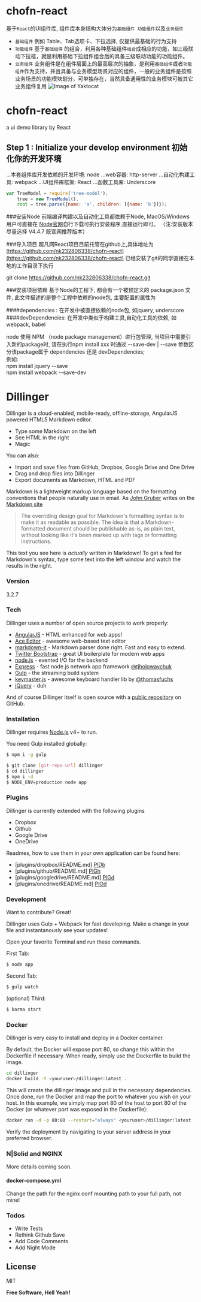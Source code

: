 # chofn-react

 基于`React`的UI组件库, 组件库本身结构大体分为`基础组件 功能组件`以及`业务组件`
 - `基础组件` 
 例如 Table、Tab选项卡、下拉选择, 仅提供最基础的行为支持
- `功能组件`
基于`基础组件` 的组合，利用各种基础组件`组合`成相应的功能，如三级联动下拉框，就是利用基础下拉组件组合后的具备三级联动功能的功能组件。
- `业务组件`
业务组件是在组件层面上的最高层次的抽象，是利用`基础组件`或者`功能组件`作为支持，并且具备与业务模型场景对应的组件，一般的业务组件是按照业务场景的功能模块划分，可单独存在，当然具备通用性的业务模块可被其它业务组件复用
![Image of Yaktocat](http://120.25.152.191:8080/img/1-%E7%BB%84%E4%BB%B6%E7%BB%93%E6%9E%84%E5%9B%BE.png)








# chofn-react
a ui demo library by React
 

## Step 1 : Initialize your develop environment 初始化你的开发环境

...本套组件库开发依赖的开发环境: node
...web容器: http-server
...自动化构建工具: webpack
...UI组件库框架: React
...函数工具库: Underscore

```js
var TreeModel = require('tree-model'),
    tree = new TreeModel(),
    root = tree.parse({name: 'a', children: [{name: 'b'}]});
```

###安装Node
前端编译构建以及自动化工具都依赖于Node, MacOS/Windows 用户可直接在 [Node官网](https://nodejs.org/zh-cn/)自行下载可执行安装程序,直接运行即可。
（注:安装版本尽量选择 V4.4.7 既官网推荐版本）

###导入项目
超凡网React项目目前托管在github上,具体地址为 [https://github.com/nk232806338/chofn-react](https://github.com/nk232806338/chofn-react)
已经安装了git的同学直接在本地的工作目录下执行 <br/> 

  git clone https://github.com/nk232806338/chofn-react.git
    
###安装项目依赖
基于Node的工程下, 都会有一个被预定义的 package.json 文件, 此文件描述的是整个工程中依赖的node包, 主要配置的属性为 <br/> 

####dependencies : 在开发中被直接依赖的node包, 如jquery, underscore
####devDependencies: 在开发中类似于构建工具,自动化工具的依赖, 如webpack, babel

node 使用 NPM （node package management）进行包管理, 当项目中需要引入新的package时, 请在执行npm install xxx 时通过 --save-dev | --save 参数区分该package属于
dependencies 还是 devDependencies;<br/>
例如:<br/>
  npm install jquery --save  <br/>
  npm install webpack --save-dev <br/>
  


# Dillinger

Dillinger is a cloud-enabled, mobile-ready, offline-storage, AngularJS powered HTML5 Markdown editor.

  - Type some Markdown on the left
  - See HTML in the right
  - Magic

You can also:
  - Import and save files from GitHub, Dropbox, Google Drive and One Drive
  - Drag and drop files into Dillinger
  - Export documents as Markdown, HTML and PDF

Markdown is a lightweight markup language based on the formatting conventions that people naturally use in email.  As [John Gruber] writes on the [Markdown site][df1]

> The overriding design goal for Markdown's
> formatting syntax is to make it as readable
> as possible. The idea is that a
> Markdown-formatted document should be
> publishable as-is, as plain text, without
> looking like it's been marked up with tags
> or formatting instructions.

This text you see here is *actually* written in Markdown! To get a feel for Markdown's syntax, type some text into the left window and watch the results in the right.

### Version
3.2.7

### Tech

Dillinger uses a number of open source projects to work properly:

* [AngularJS] - HTML enhanced for web apps!
* [Ace Editor] - awesome web-based text editor
* [markdown-it] - Markdown parser done right. Fast and easy to extend.
* [Twitter Bootstrap] - great UI boilerplate for modern web apps
* [node.js] - evented I/O for the backend
* [Express] - fast node.js network app framework [@tjholowaychuk]
* [Gulp] - the streaming build system
* [keymaster.js] - awesome keyboard handler lib by [@thomasfuchs]
* [jQuery] - duh

And of course Dillinger itself is open source with a [public repository][dill]
 on GitHub.

### Installation

Dillinger requires [Node.js](https://nodejs.org/) v4+ to run.

You need Gulp installed globally:

```sh
$ npm i -g gulp
```

```sh
$ git clone [git-repo-url] dillinger
$ cd dillinger
$ npm i -d
$ NODE_ENV=production node app
```

### Plugins

Dillinger is currently extended with the following plugins

* Dropbox
* Github
* Google Drive
* OneDrive

Readmes, how to use them in your own application can be found here:

* [plugins/dropbox/README.md] [PlDb]
* [plugins/github/README.md] [PlGh]
* [plugins/googledrive/README.md] [PlGd]
* [plugins/onedrive/README.md] [PlOd]

### Development

Want to contribute? Great!

Dillinger uses Gulp + Webpack for fast developing.
Make a change in your file and instantanously see your updates!

Open your favorite Terminal and run these commands.

First Tab:
```sh
$ node app
```

Second Tab:
```sh
$ gulp watch
```

(optional) Third:
```sh
$ karma start
```

### Docker
Dillinger is very easy to install and deploy in a Docker container.

By default, the Docker will expose port 80, so change this within the Dockerfile if necessary. When ready, simply use the Dockerfile to build the image.

```sh
cd dillinger
docker build -t <youruser>/dillinger:latest .
```
This will create the dillinger image and pull in the necessary dependencies. Once done, run the Docker and map the port to whatever you wish on your host. In this example, we simply map port 80 of the host to port 80 of the Docker (or whatever port was exposed in the Dockerfile):

```sh
docker run -d -p 80:80 --restart="always" <youruser>/dillinger:latest
```

Verify the deployment by navigating to your server address in your preferred browser.

### N|Solid and NGINX

More details coming soon.

#### docker-compose.yml

Change the path for the nginx conf mounting path to your full path, not mine!

### Todos

 - Write Tests
 - Rethink Github Save
 - Add Code Comments
 - Add Night Mode

License
----

MIT


**Free Software, Hell Yeah!**

[//]: # (These are reference links used in the body of this note and get stripped out when the markdown processor does its job. There is no need to format nicely because it shouldn't be seen. Thanks SO - http://stackoverflow.com/questions/4823468/store-comments-in-markdown-syntax)


   [dill]: <https://github.com/joemccann/dillinger>
   [git-repo-url]: <https://github.com/joemccann/dillinger.git>
   [john gruber]: <http://daringfireball.net>
   [@thomasfuchs]: <http://twitter.com/thomasfuchs>
   [df1]: <http://daringfireball.net/projects/markdown/>
   [markdown-it]: <https://github.com/markdown-it/markdown-it>
   [Ace Editor]: <http://ace.ajax.org>
   [node.js]: <http://nodejs.org>
   [Twitter Bootstrap]: <http://twitter.github.com/bootstrap/>
   [keymaster.js]: <https://github.com/madrobby/keymaster>
   [jQuery]: <http://jquery.com>
   [@tjholowaychuk]: <http://twitter.com/tjholowaychuk>
   [express]: <http://expressjs.com>
   [AngularJS]: <http://angularjs.org>
   [Gulp]: <http://gulpjs.com>

   [PlDb]: <https://github.com/joemccann/dillinger/tree/master/plugins/dropbox/README.md>
   [PlGh]:  <https://github.com/joemccann/dillinger/tree/master/plugins/github/README.md>
   [PlGd]: <https://github.com/joemccann/dillinger/tree/master/plugins/googledrive/README.md>
   [PlOd]: <https://github.com/joemccann/dillinger/tree/master/plugins/onedrive/README.md>
